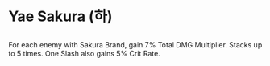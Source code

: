 # Yae Sakura (하)

##

For each enemy with Sakura Brand, gain 7% Total DMG Multiplier. Stacks up to 5 times. One Slash also gains 5% Crit Rate.
